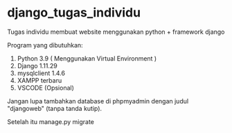 # django_tugas_individu
Tugas individu membuat website menggunakan python + framework django

Program yang dibutuhkan:
1. Python 3.9 ( Menggunakan Virtual Environment )
2. Django 1.11.29
3. mysqlclient 1.4.6
4. XAMPP terbaru
5. VSCODE (Opsional)

Jangan lupa tambahkan database di phpmyadmin dengan judul "djangoweb" (tanpa tanda kutip).

Setelah itu manage.py migrate
